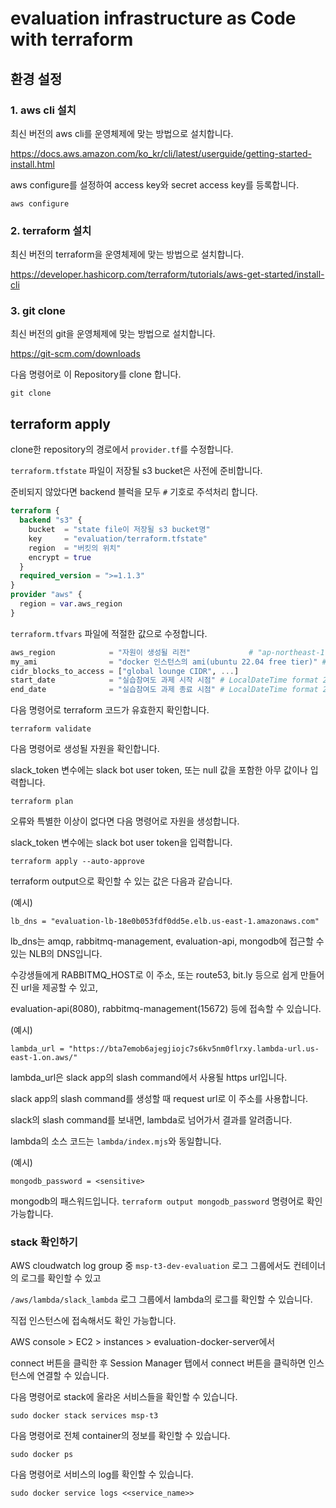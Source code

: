 # evaluation infrastructure as Code with terraform

## 환경 설정

### 1. aws cli 설치

최신 버전의 aws cli를 운영체제에 맞는 방법으로 설치합니다.

https://docs.aws.amazon.com/ko_kr/cli/latest/userguide/getting-started-install.html

aws configure를 설정하여 access key와 secret access key를 등록합니다.

```shell
aws configure
```

### 2. terraform 설치

최신 버전의 terraform을 운영체제에 맞는 방법으로 설치합니다.

https://developer.hashicorp.com/terraform/tutorials/aws-get-started/install-cli

### 3. git clone

최신 버전의 git을 운영체제에 맞는 방법으로 설치합니다.

https://git-scm.com/downloads

다음 명령어로 이 Repository를 clone 합니다.

```shell
git clone 
```

## terraform apply

clone한 repository의 경로에서 `provider.tf`를 수정합니다.

`terraform.tfstate` 파일이 저장될 s3 bucket은 사전에 준비합니다.

준비되지 않았다면 backend 블럭을 모두 `#` 기호로 주석처리 합니다.

```terraform
terraform {
  backend "s3" {
    bucket  = "state file이 저장될 s3 bucket명"
    key     = "evaluation/terraform.tfstate"
    region  = "버킷의 위치"
    encrypt = true
  }
  required_version = ">=1.1.3"
}
provider "aws" {
  region = var.aws_region
}

```

`terraform.tfvars` 파일에 적절한 값으로 수정합니다.

```terraform
aws_region            = "자원이 생성될 리전"             # "ap-northeast-1"
my_ami                = "docker 인스턴스의 ami(ubuntu 22.04 free tier)" # "ami-088da9557aae42f39"
cidr_blocks_to_access = ["global lounge CIDR", ...]
start_date            = "실습참여도 과제 시작 시점" # LocalDateTime format 2023-01-01T00:00:00
end_date              = "실습참여도 과제 종료 시점" # LocalDateTime format 2023-01-01T00:00:00
```

다음 명령어로 terraform 코드가 유효한지 확인합니다.

```shell
terraform validate
```

다음 명령어로 생성될 자원을 확인합니다.

slack_token 변수에는 slack bot user token, 또는 null 값을 포함한 아무 값이나 입력합니다.

```shell
terraform plan
```

오류와 특별한 이상이 없다면 다음 명령어로 자원을 생성합니다.

slack_token 변수에는 slack bot user token을 입력합니다.

```shell
terraform apply --auto-approve
```

terraform output으로 확인할 수 있는 값은 다음과 같습니다.

(예시)

```shell
lb_dns = "evaluation-lb-18e0b053fdf0dd5e.elb.us-east-1.amazonaws.com"
```

lb_dns는 amqp, rabbitmq-management, evaluation-api, mongodb에 접근할 수 있는 NLB의 DNS입니다.

수강생들에게 RABBITMQ_HOST로 이 주소, 또는 route53, bit.ly 등으로 쉽게 만들어진 url을 제공할 수 있고,

evaluation-api(8080), rabbitmq-management(15672) 등에 접속할 수 있습니다.

(예시)

```shell
lambda_url = "https://bta7emob6ajegjiojc7s6kv5nm0flrxy.lambda-url.us-east-1.on.aws/"
```

lambda_url은 slack app의 slash command에서 사용될 https url입니다.

slack app의 slash command를 생성할 때 request url로 이 주소를 사용합니다.

slack의 slash command를 보내면, lambda로 넘어가서 결과를 알려줍니다.

lambda의 소스 코드는 `lambda/index.mjs`와 동일합니다.

(예시)

```shell
mongodb_password = <sensitive>
```

mongodb의 패스워드입니다. `terraform output mongodb_password` 명령어로 확인 가능합니다.

### stack 확인하기

AWS cloudwatch log group 중 `msp-t3-dev-evaluation` 로그 그룹에서도 컨테이너의 로그를 확인할 수 있고

`/aws/lambda/slack_lambda` 로그 그룹에서 lambda의 로그를 확인할 수 있습니다.

직접 인스턴스에 접속해서도 확인 가능합니다.

AWS console > EC2 > instances > evaluation-docker-server에서

connect 버튼을 클릭한 후 Session Manager 탭에서 connect 버튼을 클릭하면 인스턴스에 연결할 수 있습니다.

다음 명령어로 stack에 올라온 서비스들을 확인할 수 있습니다.

```shell
sudo docker stack services msp-t3
```

다음 명령어로 전체 container의 정보를 확인할 수 있습니다.

```shell
sudo docker ps
```

다음 명령어로 서비스의 log를 확인할 수 있습니다.

```shell
sudo docker service logs <<service_name>>
```
